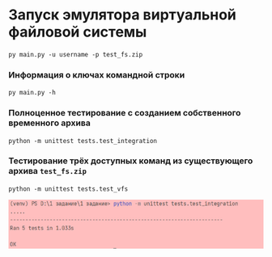 # Запуск эмулятора виртуальной файловой системы
```
py main.py -u username -p test_fs.zip
```

### Информация о ключах командной строки
```
py main.py -h
```

### Полноценное тестирование с созданием собственного временного архива
```
python -m unittest tests.test_integration
```

### Тестирование трёх доступных команд из существующего архива `test_fs.zip`
```
python -m unittest tests.test_vfs
```



![Скриншот тестов](main/photo/img.png)
